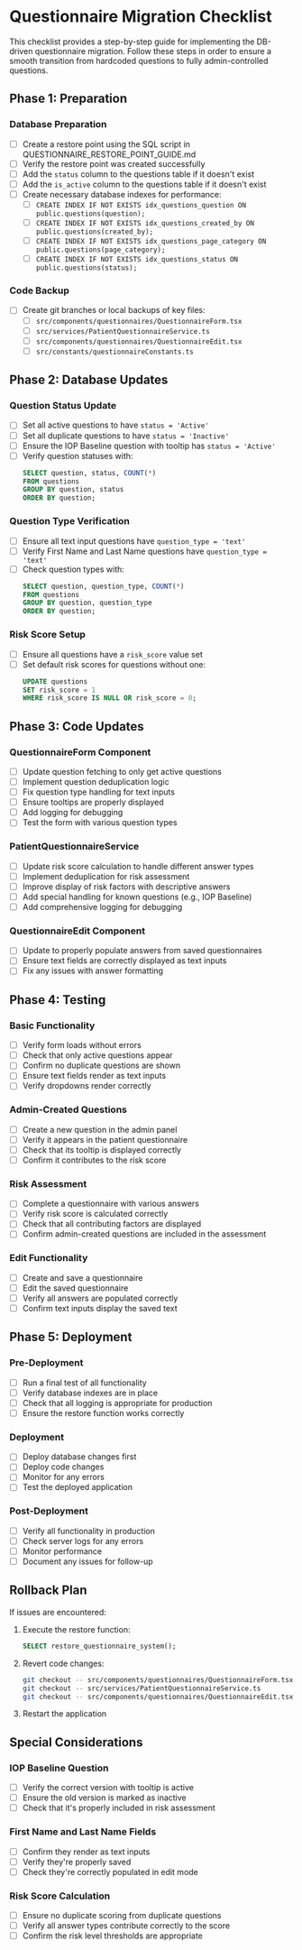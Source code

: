 # Questionnaire Migration Checklist

This checklist provides a step-by-step guide for implementing the DB-driven questionnaire migration. Follow these steps in order to ensure a smooth transition from hardcoded questions to fully admin-controlled questions.

## Phase 1: Preparation

### Database Preparation
- [ ] Create a restore point using the SQL script in QUESTIONNAIRE_RESTORE_POINT_GUIDE.md
- [ ] Verify the restore point was created successfully
- [ ] Add the `status` column to the questions table if it doesn't exist
- [ ] Add the `is_active` column to the questions table if it doesn't exist
- [ ] Create necessary database indexes for performance:
  - [ ] `CREATE INDEX IF NOT EXISTS idx_questions_question ON public.questions(question);`
  - [ ] `CREATE INDEX IF NOT EXISTS idx_questions_created_by ON public.questions(created_by);`
  - [ ] `CREATE INDEX IF NOT EXISTS idx_questions_page_category ON public.questions(page_category);`
  - [ ] `CREATE INDEX IF NOT EXISTS idx_questions_status ON public.questions(status);`

### Code Backup
- [ ] Create git branches or local backups of key files:
  - [ ] `src/components/questionnaires/QuestionnaireForm.tsx`
  - [ ] `src/services/PatientQuestionnaireService.ts`
  - [ ] `src/components/questionnaires/QuestionnaireEdit.tsx`
  - [ ] `src/constants/questionnaireConstants.ts`

## Phase 2: Database Updates

### Question Status Update
- [ ] Set all active questions to have `status = 'Active'`
- [ ] Set all duplicate questions to have `status = 'Inactive'`
- [ ] Ensure the IOP Baseline question with tooltip has `status = 'Active'`
- [ ] Verify question statuses with:
  ```sql
  SELECT question, status, COUNT(*) 
  FROM questions 
  GROUP BY question, status 
  ORDER BY question;
  ```

### Question Type Verification
- [ ] Ensure all text input questions have `question_type = 'text'`
- [ ] Verify First Name and Last Name questions have `question_type = 'text'`
- [ ] Check question types with:
  ```sql
  SELECT question, question_type, COUNT(*) 
  FROM questions 
  GROUP BY question, question_type 
  ORDER BY question;
  ```

### Risk Score Setup
- [ ] Ensure all questions have a `risk_score` value set
- [ ] Set default risk scores for questions without one:
  ```sql
  UPDATE questions 
  SET risk_score = 1 
  WHERE risk_score IS NULL OR risk_score = 0;
  ```

## Phase 3: Code Updates

### QuestionnaireForm Component
- [ ] Update question fetching to only get active questions
- [ ] Implement question deduplication logic
- [ ] Fix question type handling for text inputs
- [ ] Ensure tooltips are properly displayed
- [ ] Add logging for debugging
- [ ] Test the form with various question types

### PatientQuestionnaireService
- [ ] Update risk score calculation to handle different answer types
- [ ] Implement deduplication for risk assessment
- [ ] Improve display of risk factors with descriptive answers
- [ ] Add special handling for known questions (e.g., IOP Baseline)
- [ ] Add comprehensive logging for debugging

### QuestionnaireEdit Component
- [ ] Update to properly populate answers from saved questionnaires
- [ ] Ensure text fields are correctly displayed as text inputs
- [ ] Fix any issues with answer formatting

## Phase 4: Testing

### Basic Functionality
- [ ] Verify form loads without errors
- [ ] Check that only active questions appear
- [ ] Confirm no duplicate questions are shown
- [ ] Ensure text fields render as text inputs
- [ ] Verify dropdowns render correctly

### Admin-Created Questions
- [ ] Create a new question in the admin panel
- [ ] Verify it appears in the patient questionnaire
- [ ] Check that its tooltip is displayed correctly
- [ ] Confirm it contributes to the risk score

### Risk Assessment
- [ ] Complete a questionnaire with various answers
- [ ] Verify risk score is calculated correctly
- [ ] Check that all contributing factors are displayed
- [ ] Confirm admin-created questions are included in the assessment

### Edit Functionality
- [ ] Create and save a questionnaire
- [ ] Edit the saved questionnaire
- [ ] Verify all answers are populated correctly
- [ ] Confirm text inputs display the saved text

## Phase 5: Deployment

### Pre-Deployment
- [ ] Run a final test of all functionality
- [ ] Verify database indexes are in place
- [ ] Check that all logging is appropriate for production
- [ ] Ensure the restore function works correctly

### Deployment
- [ ] Deploy database changes first
- [ ] Deploy code changes
- [ ] Monitor for any errors
- [ ] Test the deployed application

### Post-Deployment
- [ ] Verify all functionality in production
- [ ] Check server logs for any errors
- [ ] Monitor performance
- [ ] Document any issues for follow-up

## Rollback Plan

If issues are encountered:

1. Execute the restore function:
   ```sql
   SELECT restore_questionnaire_system();
   ```

2. Revert code changes:
   ```bash
   git checkout -- src/components/questionnaires/QuestionnaireForm.tsx
   git checkout -- src/services/PatientQuestionnaireService.ts
   git checkout -- src/components/questionnaires/QuestionnaireEdit.tsx
   ```

3. Restart the application

## Special Considerations

### IOP Baseline Question
- [ ] Verify the correct version with tooltip is active
- [ ] Ensure the old version is marked as inactive
- [ ] Check that it's properly included in risk assessment

### First Name and Last Name Fields
- [ ] Confirm they render as text inputs
- [ ] Verify they're properly saved
- [ ] Check they're correctly populated in edit mode

### Risk Score Calculation
- [ ] Ensure no duplicate scoring from duplicate questions
- [ ] Verify all answer types contribute correctly to the score
- [ ] Confirm the risk level thresholds are appropriate